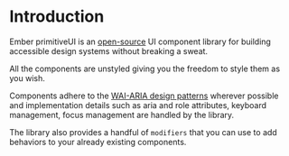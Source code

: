 # Introduction

Ember primitiveUI is an [open-source](https://github.com/abeidahmed/ember-primitiveui) UI component library for building accessible design systems without breaking a
sweat.

All the components are unstyled giving you the freedom to style them as you wish.

Components adhere to the [WAI-ARIA design patterns](https://www.w3.org/WAI/ARIA/apg/) wherever possible and implementation details such as aria and role
attributes, keyboard management, focus management are handled by the library.

The library also provides a handful of `modifiers` that you can use to add behaviors to your already existing
components.
